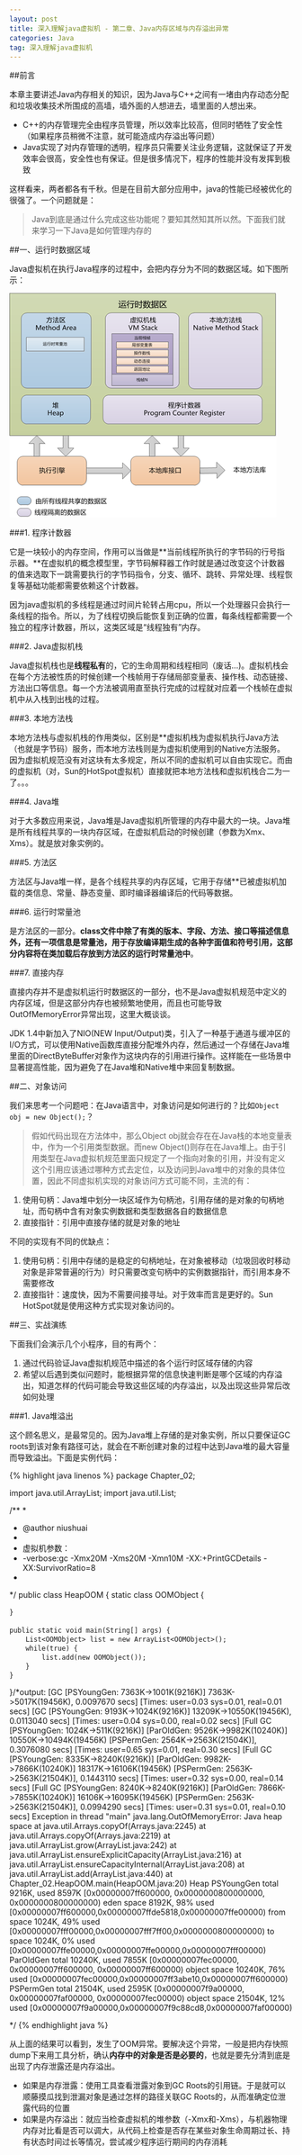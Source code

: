 ```yaml
---
layout: post
title: 深入理解java虚拟机 - 第二章、Java内存区域与内存溢出异常 
categories: Java
tag: 深入理解java虚拟机
---
```


##前言

本章主要讲述Java内存相关的知识，因为Java与C++之间有一堵由内存动态分配和垃圾收集技术所围成的高墙，墙外面的人想进去，墙里面的人想出来。

* C++的内存管理完全由程序员管理，所以效率比较高，但同时牺牲了安全性（如果程序员稍微不注意，就可能造成内存溢出等问题）
* Java实现了对内存管理的透明，程序员只需要关注业务逻辑，这就保证了开发效率会很高，安全性也有保证。但是很多情况下，程序的性能并没有发挥到极致

这样看来，两者都各有千秋。但是在目前大部分应用中，java的性能已经被优化的很强了。一个问题就是：

> Java到底是通过什么完成这些功能呢？要知其然知其所以然。下面我们就来学习一下Java是如何管理内存的

##一、运行时数据区域

Java虚拟机在执行Java程序的过程中，会把内存分为不同的数据区域。如下图所示：

![img](../image/jvm_model.jpg)

###1. 程序计数器

它是一块较小的内存空间，作用可以当做是**当前线程所执行的字节码的行号指示器。**在虚拟机的概念模型里，字节码解释器工作时就是通过改变这个计数器的值来选取下一跳需要执行的字节码指令，分支、循环、跳转、异常处理、线程恢复等基础功能都需要依赖这个计数器。

因为java虚拟机的多线程是通过时间片轮转占用cpu，所以一个处理器只会执行一条线程的指令。所以，为了线程切换后能恢复到正确的位置，每条线程都需要一个独立的程序计数器，所以，这类区域是“线程独有”内存。

###2. Java虚拟机栈

Java虚拟机栈也是**线程私有**的，它的生命周期和线程相同（废话...)。虚拟机栈会在每个方法被性质的时候创建一个栈帧用于存储局部变量表、操作栈、动态链接、方法出口等信息。每一个方法被调用直至执行完成的过程就对应着一个栈帧在虚拟机中从入栈到出栈的过程。

###3. 本地方法栈

本地方法栈与虚拟机栈的作用类似，区别是**虚拟机栈为虚拟机执行Java方法（也就是字节码）服务，而本地方法栈则是为虚拟机使用到的Native方法服务。因为虚拟机规范没有对这块有太多规定，所以不同的虚拟机可以自由实现它。而由的虚拟机（对，Sun的HotSpot虚拟机）直接就把本地方法栈和虚拟机栈合二为一了。。。

###4. Java堆

对于大多数应用来说，Java堆是Java虚拟机所管理的内存中最大的一块。Java堆是所有线程共享的一块内存区域，在虚拟机启动的时候创建（参数为Xmx、Xms）。就是放对象实例的。

###5. 方法区

方法区与Java堆一样，是各个线程共享的内存区域，它用于存储**已被虚拟机加载的类信息、常量、静态变量、即时编译器编译后的代码等数据。

###6. 运行时常量池

是方法区的一部分。**class文件中除了有类的版本、字段、方法、接口等描述信息外，还有一项信息是常量池，用于存放编译期生成的各种字面值和符号引用，这部分内容将在类加载后存放到方法区的运行时常量池中**。

###7. 直接内存

直接内存并不是虚拟机运行时数据区的一部分，也不是Java虚拟机规范中定义的内存区域，但是这部分内存也被频繁地使用，而且也可能导致OutOfMemoryError异常出现，这里大概谈谈。

JDK 1.4中新加入了NIO(NEW Input/Output)类，引入了一种基于通道与缓冲区的I/O方式，可以使用Native函数库直接分配堆外内存，然后通过一个存储在Java堆里面的DirectByteBuffer对象作为这块内存的引用进行操作。这样能在一些场景中显著提高性能，因为避免了在Java堆和Native堆中来回复制数据。

##二、对象访问

我们来思考一个问题吧：在Java语言中，对象访问是如何进行的？比如`Object obj = new Object();`？

> 假如代码出现在方法体中，那么Object obj就会存在在Java栈的本地变量表中，作为一个引用类型数据。而new Object()则存在在Java堆上。由于引用类型在Java虚拟机规范里面只规定了一个指向对象的引用，并没有定义这个引用应该通过哪种方式去定位，以及访问到Java堆中的对象的具体位置，因此不同虚拟机实现的对象访问方式可能不同，主流的有：

1. 使用句柄：Java堆中划分一块区域作为句柄池，引用存储的是对象的句柄地址，而句柄中含有对象实例数据和类型数据各自的数据信息
2. 直接指针：引用中直接存储的就是对象的地址

不同的实现有不同的优缺点：

1. 使用句柄：引用中存储的是稳定的句柄地址，在对象被移动（垃圾回收时移动对象是非常普遍的行为）时只需要改变句柄中的实例数据指针，而引用本身不需要修改
2. 直接指针：速度快，因为不需要间接寻址。对于效率而言是更好的。Sun HotSpot就是使用这种方式实现对象访问的。

##三、实战演练

下面我们会演示几个小程序，目的有两个：

1. 通过代码验证Java虚拟机规范中描述的各个运行时区域存储的内容
2. 希望以后遇到类似问题时，能根据异常的信息快速判断是哪个区域的内存溢出，知道怎样的代码可能会导致这些区域的内存溢出，以及出现这些异常后改如何处理

###1. Java堆溢出

这个顾名思义，是最常见的。因为Java堆上存储的是对象实例，所以只要保证GC roots到该对象有路径可达，就会在不断创建对象的过程中达到Java堆的最大容量而导致溢出。下面是实例代码：

{% highlight java linenos %}
package Chapter_02;

import java.util.ArrayList;
import java.util.List;


/**
 * 
 * @author niushuai
 * 
 * 虚拟机参数：
 * -verbose:gc -Xmx20M -Xms20M -Xmn10M -XX:+PrintGCDetails -XX:SurvivorRatio=8
 * 
 */
public class HeapOOM {
	static class OOMObject {
		
	}
	
	public static void main(String[] args) {
		List<OOMObject> list = new ArrayList<OOMObject>();
		while(true) {
			list.add(new OOMObject());
		}
	}
}/*output:
[GC [PSYoungGen: 7363K->1001K(9216K)] 7363K->5017K(19456K), 0.0097670 secs] [Times: user=0.03 sys=0.01, real=0.01 secs] 
[GC [PSYoungGen: 9193K->1024K(9216K)] 13209K->10550K(19456K), 0.0113040 secs] [Times: user=0.04 sys=0.00, real=0.02 secs] 
[Full GC [PSYoungGen: 1024K->511K(9216K)] [ParOldGen: 9526K->9982K(10240K)] 10550K->10494K(19456K) [PSPermGen: 2564K->2563K(21504K)], 0.3076080 secs] [Times: user=0.65 sys=0.01, real=0.30 secs] 
[Full GC [PSYoungGen: 8335K->8240K(9216K)] [ParOldGen: 9982K->7866K(10240K)] 18317K->16106K(19456K) [PSPermGen: 2563K->2563K(21504K)], 0.1443110 secs] [Times: user=0.32 sys=0.00, real=0.14 secs] 
[Full GC [PSYoungGen: 8240K->8240K(9216K)] [ParOldGen: 7866K->7855K(10240K)] 16106K->16095K(19456K) [PSPermGen: 2563K->2563K(21504K)], 0.0994290 secs] [Times: user=0.31 sys=0.01, real=0.10 secs] 
Exception in thread "main" java.lang.OutOfMemoryError: Java heap space
	at java.util.Arrays.copyOf(Arrays.java:2245)
	at java.util.Arrays.copyOf(Arrays.java:2219)
	at java.util.ArrayList.grow(ArrayList.java:242)
	at java.util.ArrayList.ensureExplicitCapacity(ArrayList.java:216)
	at java.util.ArrayList.ensureCapacityInternal(ArrayList.java:208)
	at java.util.ArrayList.add(ArrayList.java:440)
	at Chapter_02.HeapOOM.main(HeapOOM.java:20)
Heap
 PSYoungGen      total 9216K, used 8597K [0x00000007ff600000, 0x0000000800000000, 0x0000000800000000)
  eden space 8192K, 98% used [0x00000007ff600000,0x00000007ffde5818,0x00000007ffe00000)
  from space 1024K, 49% used [0x00000007fff00000,0x00000007fff7ff00,0x0000000800000000)
  to   space 1024K, 0% used [0x00000007ffe00000,0x00000007ffe00000,0x00000007fff00000)
 ParOldGen       total 10240K, used 7855K [0x00000007fec00000, 0x00000007ff600000, 0x00000007ff600000)
  object space 10240K, 76% used [0x00000007fec00000,0x00000007ff3abe10,0x00000007ff600000)
 PSPermGen       total 21504K, used 2595K [0x00000007f9a00000, 0x00000007faf00000, 0x00000007fec00000)
  object space 21504K, 12% used [0x00000007f9a00000,0x00000007f9c88cd8,0x00000007faf00000)

*/
{% endhighlight java %}

从上面的结果可以看到，发生了OOM异常。要解决这个异常，一般是把内存快照dump下来用工具分析，确认**内存中的对象是否是必要的**，也就是要先分清到底是出现了内存泄露还是内存溢出。

* 如果是内存泄露：使用工具查看泄露对象到GC Roots的引用链。于是就可以顺藤摸瓜找到泄漏对象是通过怎样的路径关联GC Roots的，从而准确定位泄露代码的位置
* 如果是内存溢出：就应当检查虚拟机的堆参数（-Xmx和-Xms），与机器物理内存对比看是否可以调大，从代码上检查是否存在某些对象生命周期过长、持有状态时间过长等情况，尝试减少程序运行期间的内存消耗
